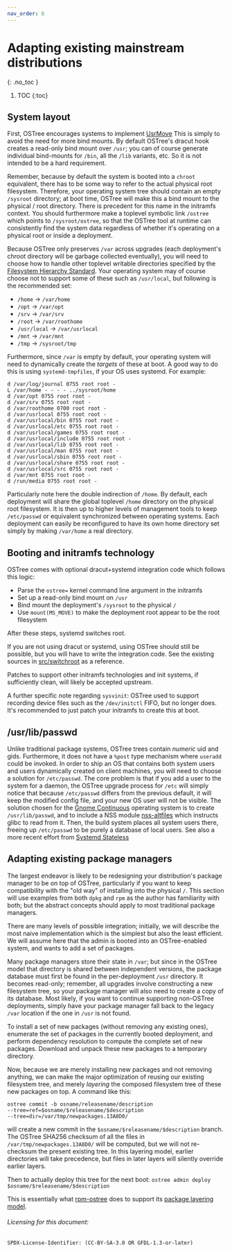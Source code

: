 ```yaml
---
nav_order: 6
---
```


# Adapting existing mainstream distributions
{: .no_toc }

1. TOC
{:toc}

## System layout

First, OSTree encourages systems to implement
[UsrMove](http://www.freedesktop.org/wiki/Software/systemd/TheCaseForTheUsrMerge/)
This is simply to avoid the need for more bind mounts.  By default
OSTree's dracut hook creates a read-only bind mount over `/usr`; you
can of course generate individual bind-mounts for `/bin`, all the
`/lib` variants, etc.  So it is not intended to be a hard requirement.

Remember, because by default the system is booted into a `chroot`
equivalent, there has to be some way to refer to the actual physical
root filesystem.  Therefore, your operating system tree should contain
an empty `/sysroot` directory; at boot time, OSTree will make this a
bind mount to the physical / root directory.  There is precedent for
this name in the initramfs context.  You should furthermore make a
toplevel symbolic link `/ostree` which points to `/sysroot/ostree`, so
that the OSTree tool at runtime can consistently find the system data
regardless of whether it's operating on a physical root or inside a
deployment.

Because OSTree only preserves `/var` across upgrades (each
deployment's chroot directory will be garbage collected
eventually), you will need to choose how to handle other
toplevel writable directories specified by the [Filesystem Hierarchy Standard](http://www.pathname.com/fhs/).
Your operating system may of course choose
not to support some of these such as `/usr/local`, but following is the
recommended set:

 - `/home` → `/var/home`
 - `/opt` → `/var/opt`
 - `/srv` → `/var/srv`
 - `/root` → `/var/roothome`
 - `/usr/local` → `/var/usrlocal`
 - `/mnt` → `/var/mnt`
 - `/tmp` → `/sysroot/tmp`

Furthermore, since `/var` is empty by default, your operating system
will need to dynamically create the *targets* of these at boot.  A
good way to do this is using `systemd-tmpfiles`, if your OS uses
systemd.  For example:

```
d /var/log/journal 0755 root root -
L /var/home - - - - ../sysroot/home
d /var/opt 0755 root root -
d /var/srv 0755 root root -
d /var/roothome 0700 root root -
d /var/usrlocal 0755 root root -
d /var/usrlocal/bin 0755 root root -
d /var/usrlocal/etc 0755 root root -
d /var/usrlocal/games 0755 root root -
d /var/usrlocal/include 0755 root root -
d /var/usrlocal/lib 0755 root root -
d /var/usrlocal/man 0755 root root -
d /var/usrlocal/sbin 0755 root root -
d /var/usrlocal/share 0755 root root -
d /var/usrlocal/src 0755 root root -
d /var/mnt 0755 root root -
d /run/media 0755 root root -
```

Particularly note here the double indirection of `/home`.  By default,
each deployment will share the global toplevel `/home` directory on
the physical root filesystem.  It is then up to higher levels of
management tools to keep `/etc/passwd` or equivalent synchronized
between operating systems.  Each deployment can easily be reconfigured
to have its own home directory set simply by making `/var/home` a real
directory.

## Booting and initramfs technology

OSTree comes with optional dracut+systemd integration code which follows
this logic:

- Parse the `ostree=` kernel command line argument in the initramfs
- Set up a read-only bind mount on `/usr`
- Bind mount the deployment's `/sysroot` to the physical `/`
- Use `mount(MS_MOVE)` to make the deployment root appear to be the root filesystem

After these steps, systemd switches root.

If you are not using dracut or systemd, using OSTree should still be
possible, but you will have to write the integration code. See the
existing sources in
[src/switchroot](https://github.com/ostreedev/ostree/tree/master/src/switchroot)
as a reference.

Patches to support other initramfs technologies and init systems, if
sufficiently clean, will likely be accepted upstream.

A further specific note regarding `sysvinit`: OSTree used to support
recording device files such as the `/dev/initctl` FIFO, but no longer
does.  It's recommended to just patch your initramfs to create this at
boot.

## /usr/lib/passwd

Unlike traditional package systems, OSTree trees contain *numeric* uid
and gids.  Furthermore, it does not have a `%post` type mechanism
where `useradd` could be invoked.  In order to ship an OS that
contains both system users and users dynamically created on client
machines, you will need to choose a solution for `/etc/passwd`.  The
core problem is that if you add a user to the system for a daemon, the
OSTree upgrade process for `/etc` will simply notice that because
`/etc/passwd` differs from the previous default, it will keep the
modified config file, and your new OS user will not be visible.  The
solution chosen for the [Gnome Continuous](https://live.gnome.org/Projects/GnomeContinuous) operating
system is to create `/usr/lib/passwd`, and to include a NSS module
[nss-altfiles](https://github.com/aperezdc/nss-altfiles) which
instructs glibc to read from it.  Then, the build system places all
system users there, freeing up `/etc/passwd` to be purely a database
of local users.  See also a more recent effort from [Systemd Stateless](http://0pointer.de/blog/projects/stateless.html)

## Adapting existing package managers

The largest endeavor is likely to be redesigning your distribution's
package manager to be on top of OSTree, particularly if you want to
keep compatibility with the "old way" of installing into the physical
`/`.  This section will use examples from both `dpkg` and `rpm` as the
author has familiarity with both; but the abstract concepts should
apply to most traditional package managers.

There are many levels of possible integration; initially, we will
describe the most naive implementation which is the simplest but also
the least efficient.  We will assume here that the admin is booted
into an OSTree-enabled system, and wants to add a set of packages.

Many package managers store their state in `/var`; but since in the
OSTree model that directory is shared between independent versions,
the package database must first be found in the per-deployment `/usr`
directory.  It becomes read-only; remember, all upgrades involve
constructing a new filesystem tree, so your package manager will also
need to create a copy of its database.  Most likely, if you want to
continue supporting non-OSTree deployments, simply have your package
manager fall back to the legacy `/var` location if the one in `/usr`
is not found.

To install a set of new packages (without removing any existing ones),
enumerate the set of packages in the currently booted deployment, and
perform dependency resolution to compute the complete set of new
packages.  Download and unpack these new packages to a temporary
directory.

Now, because we are merely installing new packages and not
removing anything, we can make the major optimization of reusing
our existing filesystem tree, and merely
*layering* the composed filesystem tree of
these new packages on top.  A command like this:

```
ostree commit -b osname/releasename/description
--tree=ref=$osname/$releasename/$description
--tree=dir=/var/tmp/newpackages.13A8D0/
```

will create a new commit in the `$osname/$releasename/$description`
branch.  The OSTree SHA256 checksum of all the files in
`/var/tmp/newpackages.13A8D0/` will be computed, but we will not
re-checksum the present existing tree.  In this layering model,
earlier directories will take precedence, but files in later layers
will silently override earlier layers.

Then to actually deploy this tree for the next boot:
`ostree admin deploy $osname/$releasename/$description`

This is essentially what [rpm-ostree](https://github.com/projectatomic/rpm-ostree/)
does to support its [package layering model](https://rpm-ostree.readthedocs.io/en/latest/manual/administrator-handbook/#hybrid-imagepackaging-via-package-layering).

###### Licensing for this document:
`SPDX-License-Identifier: (CC-BY-SA-3.0 OR GFDL-1.3-or-later)`
